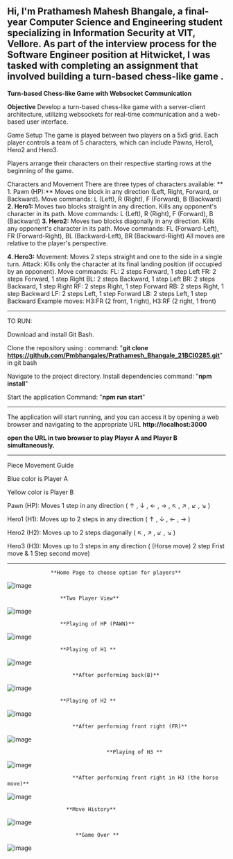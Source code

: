 Hi, I'm Prathamesh Mahesh Bhangale, a final-year Computer Science and Engineering student specializing in Information Security at VIT, Vellore.
As part of the interview process for the Software Engineer position at Hitwicket, I was tasked with completing an assignment that involved building a turn-based chess-like game .
------------------------------------------------------------------------------------------------------------------------------------------------------------------------------------------------------------------------------------------------------------------------------------------------
**Turn-based Chess-like Game with Websocket Communication**

**Objective**
Develop a turn-based chess-like game with a server-client architecture, utilizing websockets for real-time communication and a web-based user interface.

Game Setup
The game is played between two players on a 5x5 grid.
Each player controls a team of 5 characters, which can include Pawns, Hero1, Hero2 and Hero3.

Players arrange their characters on their respective starting rows at the beginning of the game.

Characters and Movement
There are three types of characters available:
** 1. Pawn (HP):**
Moves one block in any direction (Left, Right, Forward, or Backward).
Move commands: L (Left), R (Right), F (Forward), B (Backward)
**2. Hero1:**
Moves two blocks straight in any direction.
Kills any opponent's character in its path.
Move commands: L (Left), R (Right), F (Forward), B (Backward)
**3. Hero2:**
Moves two blocks diagonally in any direction.
Kills any opponent's character in its path.
Move commands: FL (Forward-Left), FR (Forward-Right), BL (Backward-Left), BR (Backward-Right)
All moves are relative to the player's perspective.

**4. Hero3:**
Movement: Moves 2 steps straight and one to the side in a single turn.
Attack: Kills only the character at its final landing position (if occupied by an opponent).
Move commands:
FL: 2 steps Forward, 1 step Left
FR: 2 steps Forward, 1 step Right
BL: 2 steps Backward, 1 step Left
BR: 2 steps Backward, 1 step Right
RF: 2 steps Right, 1 step Forward
RB: 2 steps Right, 1 step Backward
LF: 2 steps Left, 1 step Forward
LB: 2 steps Left, 1 step Backward
Example moves: H3:FR (2 front, 1 right), H3:RF (2 right, 1 front)

------------------------------------------------------------------------------------------------------------------------------------------------------------------------------------------------------------------------------------------------------------------------------------------------
TO RUN:

Download and install Git Bash.

Clone the repository using :
                                                command: "**git clone https://github.com/Pmbhangales/Prathamesh_Bhangale_21BCI0285.git**" in git bash
                   
Navigate to the project directory.
Install dependencies 
                                                 command: "**npm install**"


Start the application 
                                                 Command: "**npm run start**"

-----------------------------------------------------------------------------------------------------------------------------------------------------------------------------------------------
The application will start running, and you can access it by opening a web browser and navigating to the appropriate URL  **http://localhost:3000**

**open the URL in two browser to play Player A and Player B simultaneously.**

-----------------------------------------------------------------------------------------------------------------------------------------------------------------------------------------------

Piece Movement Guide

Blue color is Player A

Yellow color is Player B

Pawn (HP): Moves 1 step in any direction ( ↑ , ↓ , ← , → , ↖ , ↗ , ↙ , ↘ )

Hero1 (H1): Moves up to 2 steps in any direction ( ↑ , ↓ , ← , → )

Hero2 (H2): Moves up to 2 steps diagonally ( ↖ , ↗ , ↙ , ↘ )

Hero3 (H3): Moves up to 3 steps in any direction ( (Horse move) 2 step Frist move & 1 Step second move)

----------------------------------------------------------------------------------------------------------------------------------------------------------------------------------------------------------------
                  **Home Page to choose option for players**
![image](https://github.com/user-attachments/assets/6b510544-57cd-46d1-a425-7fdf4960b68a)

                     **Two Player View**
![image](https://github.com/user-attachments/assets/39b1afc9-285f-4c25-afe6-ba12ef682ade)

                     **Playing of HP (PAWN)**
![image](https://github.com/user-attachments/assets/3f8bb667-9bbd-40fe-b5ac-2df41bd7adb6)

                     **Playing of H1 **
![image](https://github.com/user-attachments/assets/7df461ae-1c7b-44f5-bd6f-02ba5bfa89ab) 

                         **After performing back(B)**
![image](https://github.com/user-attachments/assets/05f4d8d0-c6e2-4702-813a-383817a3ca64)



                     **Playing of H2 **
![image](https://github.com/user-attachments/assets/30a32d31-79e4-4a14-967f-f9f5522c7025) 

                         **After performing front right (FR)**
![image](https://github.com/user-attachments/assets/6a5f2045-54af-4284-9183-d77bbb3c55c2)


                                    **Playing of H3 **
![image](https://github.com/user-attachments/assets/c828bfba-119a-41d2-aaf5-4563b27a4c50)

                         **After performing front right in H3 (the horse move)**
![image](https://github.com/user-attachments/assets/2b7a6738-7e85-4112-bdea-f0bbada15230)

                       **Move History**
![image](https://github.com/user-attachments/assets/10cf7f8a-3a29-4d1a-abcf-0287a3af33f2)


                          **Game Over **
![image](https://github.com/user-attachments/assets/218ae668-dd15-425e-a7be-bbfd3ecdaf29)


